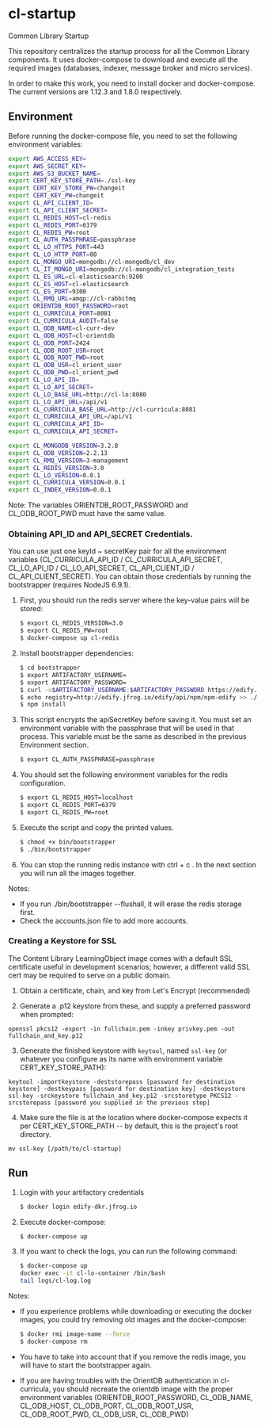 # cl-startup

Common Library Startup

This repository centralizes the startup process for all the Common Library components. It uses docker-compose to download and execute all the required images (databases, indexer, message broker and micro services).

In order to make this work, you need to install docker and docker-compose. The current versions are 1.12.3 and 1.8.0 respectively.

## Environment

Before running the docker-compose file, you need to set the following environment variables:

```bash
export AWS_ACCESS_KEY=
export AWS_SECRET_KEY=
export AWS_S3_BUCKET_NAME=
export CERT_KEY_STORE_PATH=./ssl-key
export CERT_KEY_STORE_PW=changeit
export CERT_KEY_PW=changeit
export CL_API_CLIENT_ID=
export CL_API_CLIENT_SECRET=
export CL_REDIS_HOST=cl-redis
export CL_REDIS_PORT=6379
export CL_REDIS_PW=root
export CL_AUTH_PASSPHRASE=passphrase
export CL_LO_HTTPS_PORT=443
export CL_LO_HTTP_PORT=80
export CL_MONGO_URI=mongodb://cl-mongodb/cl_dev
export CL_IT_MONGO_URI=mongodb://cl-mongodb/cl_integration_tests
export CL_ES_URL=cl-elasticsearch:9200
export CL_ES_HOST=cl-elasticsearch
export CL_ES_PORT=9300
export CL_RMQ_URL=amqp://cl-rabbitmq
export ORIENTDB_ROOT_PASSWORD=root
export CL_CURRICULA_PORT=8081
export CL_CURRICULA_AUDIT=false
export CL_ODB_NAME=cl-curr-dev
export CL_ODB_HOST=cl-orientdb
export CL_ODB_PORT=2424
export CL_ODB_ROOT_USR=root
export CL_ODB_ROOT_PWD=root
export CL_ODB_USR=cl_orient_user
export CL_ODB_PWD=cl_orient_pwd
export CL_LO_API_ID=
export CL_LO_API_SECRET=
export CL_LO_BASE_URL=http://cl-lo:8080
export CL_LO_API_URL=/api/v1
export CL_CURRICULA_BASE_URL=http://cl-curricula:8081
export CL_CURRICULA_API_URL=/api/v1
export CL_CURRICULA_API_ID=
export CL_CURRICULA_API_SECRET=

export CL_MONGODB_VERSION=3.2.8
export CL_ODB_VERSION=2.2.13
export CL_RMQ_VERSION=3-management
export CL_REDIS_VERSION=3.0
export CL_LO_VERSION=0.0.1
export CL_CURRICULA_VERSION=0.0.1
export CL_INDEX_VERSION=0.0.1
```

Note: The variables ORIENTDB_ROOT_PASSWORD and CL_ODB_ROOT_PWD must have the same value.

### Obtaining API_ID and API_SECRET Credentials.

You can use just one keyId ~ secretKey pair for all the environment variables (CL_CURRICULA_API_ID / CL_CURRICULA_API_SECRET, CL_LO_API_ID / CL_LO_API_SECRET, CL_API_CLIENT_ID / CL_API_CLIENT_SECRET). You can obtain those credentials by running the bootstrapper (requires NodeJS 6.9.1).

1.  First, you should run the redis server where the key-value pairs will be stored:

    ```bash
    $ export CL_REDIS_VERSION=3.0
    $ export CL_REDIS_PW=root
    $ docker-compose up cl-redis
    ```

2. Install bootstrapper dependencies:

    ```bash
    $ cd bootstrapper
    $ export ARTIFACTORY_USERNAME=
    $ export ARTIFACTORY_PASSWORD=
    $ curl -u$ARTIFACTORY_USERNAME:$ARTIFACTORY_PASSWORD https://edify.jfrog.io/edify/api/npm/auth > ./.npmrc
    $ echo registry=http://edify.jfrog.io/edify/api/npm/npm-edify >> ./.npmrc
    $ npm install
    ```

3.  This script encrypts the apiSecretKey before saving it. You must set an environment variable with the passphrase that will be used in that process. This variable must be the same as described in the previous Environment section.

    ```bash
    $ export CL_AUTH_PASSPHRASE=passphrase
    ```

4. You should set the following environment variables for the redis configuration.

    ```bash
    $ export CL_REDIS_HOST=localhost
    $ export CL_REDIS_PORT=6379
    $ export CL_REDIS_PW=root
    ```


5.  Execute the script and copy the printed values.

    ```bash
    $ chmod +x bin/bootstrapper
    $ ./bin/bootstrapper
    ```

6. You can stop the running redis instance with ctrl + c . In the next section you will run all the images together.

Notes:

  -  If you run ./bin/bootstrapper --flushall, it will erase the redis storage first.
  -  Check the accounts.json file to add more accounts.

### Creating a Keystore for SSL

The Content Library LearningObject image comes with a default SSL certificate useful in development scenarios; however, a different valid SSL cert may be required to serve on a public domain.

1. Obtain a certificate, chain, and key from Let's Encrypt (recommended)

2. Generate a .p12 keystore from these, and supply a preferred password when prompted:
  ```
  openssl pkcs12 -export -in fullchain.pem -inkey privkey.pem -out fullchain_and_key.p12
  ```

3. Generate the finished keystore with `keytool`, named `ssl-key` (or whatever you configure as its name with environment variable CERT_KEY_STORE_PATH):
  ```
  keytool -importkeystore -deststorepass [password for destination keystore] -destkeypass [password for destination key] -destkeystore ssl-key -srckeystore fullchain_and_key.p12 -srcstoretype PKCS12 -srcstorepass [password you supplied in the previous step]
  ```
4. Make sure the file is at the location where docker-compose expects it per CERT_KEY_STORE_PATH -- by default, this is the project's root directory.
  ```
  mv ssl-key [/path/to/cl-startup]
  ```

## Run

1.  Login with your artifactory credentials

    ```bash
    $ docker login edify-dkr.jfrog.io
    ```

2.  Execute docker-compose:

    ```bash
    $ docker-compose up
    ```

3.  If you want to check the logs, you can run the following command:

    ```bash
    $ docker-compose up
    docker exec -it cl-lo-container /bin/bash
    tail logs/cl-log.log
    ```


Notes:

-  If you experience problems while downloading or executing the docker images, you could try removing old images and the docker-compose:

    ```bash
    $ docker rmi image-name --force
    $ docker-compose rm
    ```

-  You have to take into account that if you remove the redis image, you will have to start the bootstrapper again.

-  If you are having troubles with the OrientDB authentication in cl-curricula, you should recreate the orientdb image with the proper environment variables (ORIENTDB_ROOT_PASSWORD, CL_ODB_NAME, CL_ODB_HOST, CL_ODB_PORT, CL_ODB_ROOT_USR, CL_ODB_ROOT_PWD, CL_ODB_USR, CL_ODB_PWD)
